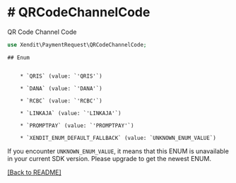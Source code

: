 # # QRCodeChannelCode
QR Code Channel Code

```php
use Xendit\PaymentRequest\QRCodeChannelCode;
```


    ## Enum

    
        * `QRIS` (value: `'QRIS'`)
    
        * `DANA` (value: `'DANA'`)
    
        * `RCBC` (value: `'RCBC'`)
    
        * `LINKAJA` (value: `'LINKAJA'`)
    
        * `PROMPTPAY` (value: `'PROMPTPAY'`)
    
        * `XENDIT_ENUM_DEFAULT_FALLBACK` (value: `UNKNOWN_ENUM_VALUE`)

If you encounter `UNKNOWN_ENUM_VALUE`, it means that this ENUM is unavailable in your current SDK version. Please upgrade to get the newest ENUM.

[[Back to README]](../../README.md)
